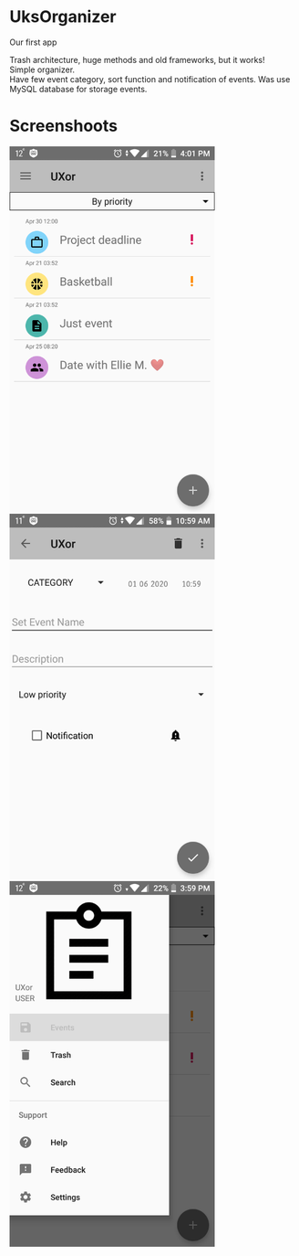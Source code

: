# UksOrganizer
Our first app

 Trash architecture, huge methods and old frameworks, but it works!  
 Simple organizer.  
 Have few event category, sort function and notification of events.
 Was use MySQL database for storage events. 
 # Screenshoots
 <img src="https://github.com/blazerlover/UXor/blob/master/screenshots/Screenshot_1.png" width="360" height="640">
 <img src="https://github.com/blazerlover/UXor/blob/master/screenshots/Screenshot_2.png" width="360" height="640">
 <img src="https://github.com/blazerlover/UXor/blob/master/screenshots/Screenshot_3.png" width="360" height="640">
